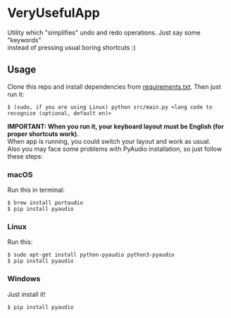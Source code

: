 # VeryUsefulApp

Utility which "simplifies" undo and redo operations. Just say some "keywords"<br> 
instead of pressing usual boring shortcuts :)

## Usage
Clone this repo and install dependencies from [requirements.txt](https://github.com/EugeneTheDev/VeryUsefulApp/blob/master/requirements.txt). 
Then just run it:
```
$ (sudo, if you are using Linux) python src/main.py <lang code to recognize (optional, default en)>
```
**IMPORTANT: When you run it, your keyboard layout must be English (for proper shortcuts work).**<br>
When app is running, you could switch your layout and work as usual.<br>
Also you may face some problems with PyAudio installation, so just follow these steps:

### macOS
Run this in terminal:
```
$ brew install portaudio
$ pip install pyaudio
```

### Linux
Run this:
```
$ sudo apt-get install python-pyaudio python3-pyaudio
$ pip install pyaudio
```

### Windows
Just install it!
```
$ pip install pyaudio
```
